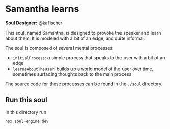 # Samantha learns

**Soul Designer:** [@kafischer](https://github.com/kafischer)

This soul, named Samantha, is designed to provoke the speaker and learn about them. It is modeled with a bit of an edge, and quite informal.

The soul is composed of several mental processes:
- `initialProcess`: a simple process that speaks to the user with a bit of an edge
- `learnsAboutTheUser`: builds up a world model of the user over time, sometimes surfacing thoughts back to the main process

The source code for these processes can be found in the `./soul` directory.

## Run this soul

In this directory run

```bash
npx soul-engine dev
```